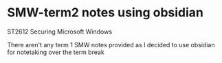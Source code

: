 # SMW-term2 notes using obsidian

ST2612 Securing Microsoft Windows

There aren't any term 1 SMW notes provided as I decided to use obsidian for notetaking over the term break
